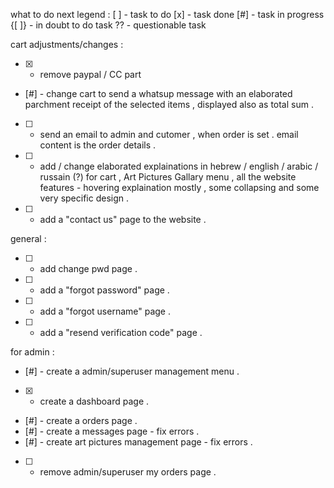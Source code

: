 what to do next 
legend : 
[ ] - task to do
[x] - task done
[#] - task in progress
{[ ]} - in doubt to do task
?? - questionable task 


cart adjustments/changes :
- [x] - remove paypal / CC part 
- [#] - change cart to send a whatsup message with an elaborated parchment receipt of the selected items , displayed also as total sum .
- [ ] - send an email to admin and cutomer , when order is set . email content is the order details . 
- [ ] - add / change elaborated explainations in hebrew / english / arabic / russain (?) for cart , Art Pictures Gallary menu , all the website features - hovering explaination mostly , some collapsing and some very specific design . 
- [ ] - add a "contact us" page to the website . 


general : 
- [ ] - add change pwd page . 
- [ ] - add a "forgot password" page . 
- [ ] - add a "forgot username" page . 
- [ ] - add a "resend verification code" page . 


for admin : 
- [#] - create a admin/superuser management menu .
- [x] - create a dashboard page . 
- [#] - create a orders page . 
- [#] - create a messages page - fix errors . 
- [#] - create art pictures management page - fix errors . 
- [ ] - remove admin/superuser my orders page . 







